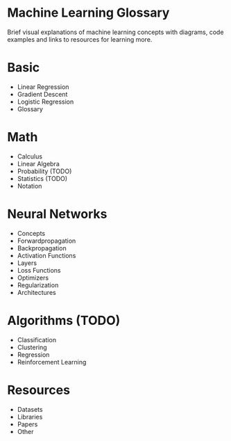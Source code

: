 # Machine Learning Glossary

Brief visual explanations of machine learning concepts with diagrams, code examples and links to resources for learning more.

# Basic
- Linear Regression
- Gradient Descent
- Logistic Regression
- Glossary

# Math
- Calculus
- Linear Algebra
- Probability (TODO)
- Statistics (TODO)
- Notation

# Neural Networks
- Concepts
- Forwardpropagation
- Backpropagation
- Activation Functions
- Layers
- Loss Functions
- Optimizers
- Regularization
- Architectures

# Algorithms (TODO)
- Classification
- Clustering
- Regression
- Reinforcement Learning

# Resources
- Datasets
- Libraries
- Papers
- Other